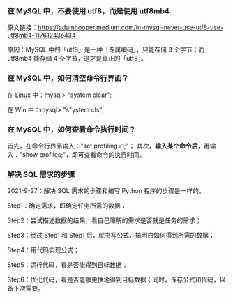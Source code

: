 ### 在 MySQL 中，不要使用 utf8，而是使用 **utf8mb4**

原文链接：https://adamhooper.medium.com/in-mysql-never-use-utf8-use-utf8mb4-11761243e434

原因：MySQL 中的「utf8」是一种「专属编码」，只能存储 3 个字节；而 utf8mb4 能存储 4 个字节，这才是真正的「utf8」。


### 在 MySQL 中，如何清空命令行界面？

在 Linux 中：mysql> "system clear";

在 Win 中：mysql> "s"ystem cls";


### 在 MySQL 中，如何查看命令执行时间？

首先，在命令行界面输入："set profiling=1;"；
其次，**输入某个命令后**，再输入："show profiles;"，即可查看命令的执行时间。


### 解决 SQL 需求的步骤

2021-9-27：解决 SQL 需求的步骤和编写 Python 程序的步骤是一样的。

Step1：确定需求，即确定任务所需的数据；

Step2：尝试描述数据的结果，看自己理解的需求是否就是任务的需求；

Step3：经过 Step1 和 Step1 后，就书写公式，搞明白如何得到所需的数据；

Step4：用代码实现公式；

Step5：运行代码，看是否能得到目标数据；

Step6：优化代码，看是否能够更快地得到目标数据；同时，保存公式和代码，以备下次需要。